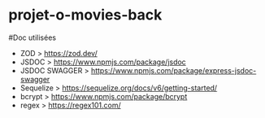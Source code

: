 # projet-o-movies-back

#Doc utilisées

- ZOD > https://zod.dev/ 
- JSDOC > https://www.npmjs.com/package/jsdoc 
- JSDOC SWAGGER > https://www.npmjs.com/package/express-jsdoc-swagger
- Sequelize > https://sequelize.org/docs/v6/getting-started/
- bcrypt > https://www.npmjs.com/package/bcrypt
- regex > https://regex101.com/  
